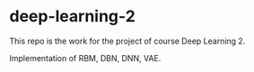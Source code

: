 # deep-learning-2
This repo is the work for  the project of course Deep Learning 2.

Implementation of RBM, DBN, DNN, VAE.
